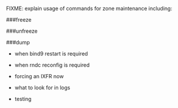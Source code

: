 FIXME: explain usage of commands for zone maintenance
including:

###freeze

###unfreeze

###dump

* when bind9 restart is required

* when rndc reconfig is required

* forcing an IXFR now

* what to look for in logs

* testing
